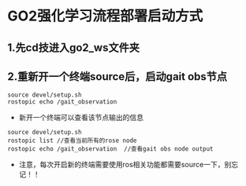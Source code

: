 # GO2强化学习流程部署启动方式

## 1.先cd技进入go2_ws文件夹

## 2.重新开一个终端source后，启动gait obs节点
```
source devel/setup.sh
rostopic echo /gait_observation
```
 - 新开一个终端可以查看该节点输出的信息
```
source devel/setup.sh
rostopic list //查看当前所有的rose node
rostopic echo /gait_observation  //查看gait obs node output
```
 - 注意，每次开启新的终端需要使用ros相关功能都需要source一下，别忘记！！
